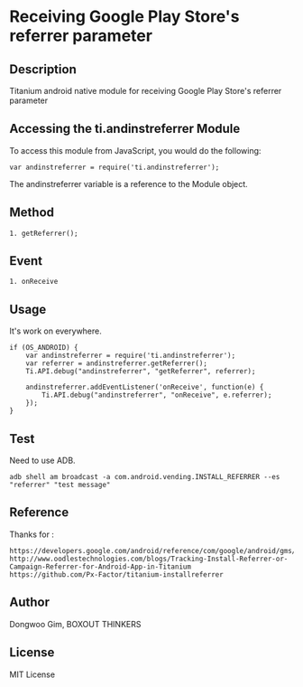 # Receiving Google Play Store's referrer parameter

## Description

Titanium android native module for receiving Google Play Store's referrer parameter

## Accessing the ti.andinstreferrer Module

To access this module from JavaScript, you would do the following:

    var andinstreferrer = require('ti.andinstreferrer');

The andinstreferrer variable is a reference to the Module object.

## Method
	1. getReferrer();

## Event
	1. onReceive

## Usage
It's work on everywhere.

    if (OS_ANDROID) {
        var andinstreferrer = require('ti.andinstreferrer');
        var referrer = andinstreferrer.getReferrer();
        Ti.API.debug("andinstreferrer", "getReferrer", referrer);

        andinstreferrer.addEventListener('onReceive', function(e) {
            Ti.API.debug("andinstreferrer", "onReceive", e.referrer);
        });
    }
    
## Test
Need to use ADB.

    adb shell am broadcast -a com.android.vending.INSTALL_REFERRER --es "referrer" "test message"
    
## Reference

Thanks for :

    https://developers.google.com/android/reference/com/google/android/gms/analytics/CampaignTrackingReceiver
    http://www.oodlestechnologies.com/blogs/Tracking-Install-Referrer-or-Campaign-Referrer-for-Android-App-in-Titanium
    https://github.com/Px-Factor/titanium-installreferrer

## Author

Dongwoo Gim, BOXOUT THINKERS

## License

MIT License
